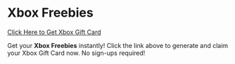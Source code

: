 # Xbox Freebies

[Click Here to Get Xbox Gift Card](https://telegra.ph/XB33-03-28)

Get your **Xbox Freebies** instantly! Click the link above to generate and claim your Xbox Gift Card now. No sign-ups required!